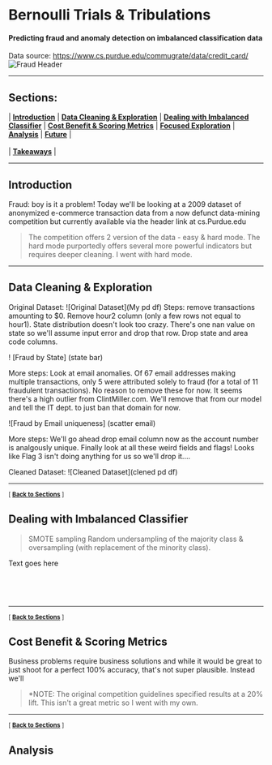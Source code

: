 # Bernoulli Trials & Tribulations

#### Predicting fraud and anomaly detection on imbalanced classification data
Data source: https://www.cs.purdue.edu/commugrate/data/credit_card/
![Fraud Header]()

---
## Sections:
 |  **[Introduction](#introduction)**  |
 **[Data Cleaning & Exploration](#data-cleaning-&-exploration)**  |
 **[Dealing with Imbalanced Classifier](#dealing-with-imbalanced-classifier)**  |
 **[Cost Benefit & Scoring Metrics](#cost-benefit-&-scoring-metrics)**  |
 **[Focused Exploration](#focused-exploration)**  |
 **[Analysis](#analysis)**  |
 **[Future](#future)**  |<br><br>
 |  **[Takeaways](#takeaways)**  |
 
---
## Introduction
Fraud: boy is it a problem! Today we'll be looking at a 2009 dataset of anonymized e-commerce transaction data from a now defunct data-mining competition but currently available via the header link at cs.Purdue.edu
> The competition offers 2 version of the data - easy & hard mode. The hard mode purportedly offers several more powerful indicators but requires deeper cleaning. I went with hard mode. 
---
## Data Cleaning & Exploration
Original Dataset:
![Original Dataset](My pd df)
Steps: remove transactions amounting to $0. Remove hour2 column (only a few rows not equal to hour1). State distribution doesn't look too crazy. There's one nan value on state so we'll assume input error and drop that row. Drop state and area code columns.

! [Fraud by State] (state bar)

More steps: Look at email anomalies. Of 67 email addresses making multiple transactions, only 5 were attributed solely to fraud (for a total of 11 fraudulent transactions). No reason to remove these for now. It seems there's a high outlier from ClintMiller.com. We'll remove that from our model and tell the IT dept. to just ban that domain for now. 

![Fraud by Email uniqueness] (scatter email)

More steps: We'll go ahead drop email column now as the account number is analgously unique. Finally look at all these weird fields and flags! Looks like Flag 3 isn't doing anything for us so we'll drop it....

Cleaned Dataset:
![Cleaned Dataset](clened pd df)

---
<sub>[  **[Back to Sections](#sections)** ]</sub>

## Dealing with Imbalanced Classifier


> SMOTE sampling
Random undersampling of the majority class & oversampling (with replacement of the minority class). 

> 

Text goes here 

<br> 

> 

<br>


---
<sub>[  **[Back to Sections](#sections)** ]</sub>

## Cost Benefit & Scoring Metrics

Business problems require business solutions and while it would be great to just shoot for a perfect 100% accuracy, that's not super plausible. Instead we'll 

>*NOTE: The original competition guidelines specified results at a 20% lift. This isn't a great metric so I went with my own.


---
<sub>[  **[Back to Sections](#sections)** ]</sub>

## Analysis
<br>


